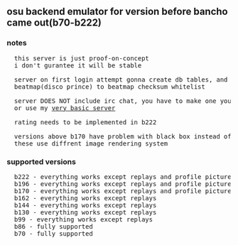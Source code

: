 ## osu backend emulator for version before bancho came out(b70-b222)

### notes
<pre>
  this server is just proof-on-concept
  i don't gurantee it will be stable

  server on first login attempt gonna create db tables, and insert default
  beatmap(disco prince) to beatmap checksum whitelist

  server DOES NOT include irc chat, you have to make one yourself 
  or use my <a href="https://github.com/Zordon1337/EIRC">very basic server</a>

  rating needs to be implemented in b222
  
  versions above b170 have problem with black box instead of profile picture because
  these use diffrent image rendering system
</pre>
### supported versions
<pre>
  b222 - everything works except replays and profile picture being black box
  b196 - everything works except replays and profile picture being black box
  b170 - everything works except replays and profile picture being black box
  b162 - everything works except replays
  b144 - everything works except replays
  b130 - everything works except replays
  b99 - everything works except replays
  b86 - fully supported
  b70 - fully supported
</pre>
